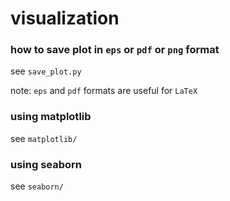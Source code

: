 # visualization

### how to save plot in `eps` or `pdf` or `png` format
see `save_plot.py`

note: `eps` and `pdf` formats are useful for `LaTeX`

### using matplotlib

see `matplotlib/`

### using seaborn

see `seaborn/`
